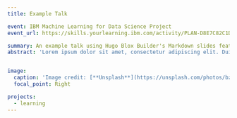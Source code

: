 ```yaml
---
title: Example Talk

event: IBM Machine Learning for Data Science Project
event_url: https://skills.yourlearning.ibm.com/activity/PLAN-D8E7C82C1D76

summary: An example talk using Hugo Blox Builder's Markdown slides feature.
abstract: 'Lorem ipsum dolor sit amet, consectetur adipiscing elit. Duis posuere tellusac convallis placerat. Proin tincidunt magna sed ex sollicitudin condimentum. Sed ac faucibus dolor, scelerisque sollicitudin nisi. Cras purus urna, suscipit quis sapien eu, pulvinar tempor diam.'


image:
  caption: 'Image credit: [**Unsplash**](https://unsplash.com/photos/bzdhc5b3Bxs)'
  focal_point: Right

projects:
  - learning
---
```

